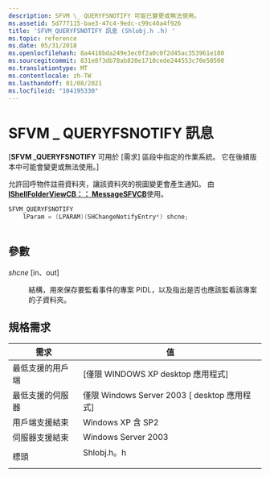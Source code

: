 ```yaml
---
description: SFVM \_ QUERYFSNOTIFY 可能已變更或無法使用。
ms.assetid: 5d777115-bae3-47c4-9edc-c99c40a4f926
title: 'SFVM_QUERYFSNOTIFY 訊息 (Shlobj.h .h) '
ms.topic: reference
ms.date: 05/31/2018
ms.openlocfilehash: 8a4416bda249e3ec0f2a0c0f2d45ac353961e180
ms.sourcegitcommit: 831e8f3db78ab820e1710cede244553c70e50500
ms.translationtype: MT
ms.contentlocale: zh-TW
ms.lasthandoff: 01/08/2021
ms.locfileid: "104195330"
---
```

# <a name="sfvm_queryfsnotify-message"></a>SFVM \_ QUERYFSNOTIFY 訊息

\[**SFVM \_QUERYFSNOTIFY** 可用於 [需求] 區段中指定的作業系統。 它在後續版本中可能會變更或無法使用。\]

允許回呼物件註冊資料夾，讓該資料夾的視圖變更會產生通知。 由 [**IShellFolderViewCB：： MessageSFVCB**](/windows/win32/api/shlobj_core/nf-shlobj_core-ishellfolderviewcb-messagesfvcb)使用。


```C++
SFVM_QUERYFSNOTIFY 
    lParam = (LPARAM)(SHChangeNotifyEntry*) shcne;
            
```



## <a name="parameters"></a>參數

<dl> <dt>

*shcne* \[in、out\]
</dt> <dd>

結構，用來保存要監看事件的專案 PIDL，以及指出是否也應該監看該專案的子資料夾。

</dd> </dl>

## <a name="requirements"></a>規格需求



| 需求 | 值 |
|-------------------------------------|-------------------------------------------------------------------------------------|
| 最低支援的用戶端<br/> | \[僅限 WINDOWS XP desktop 應用程式\]<br/>                                         |
| 最低支援的伺服器<br/> | 僅限 Windows Server 2003 \[ desktop 應用程式\]<br/>                                |
| 用戶端支援結束<br/>    | Windows XP 含 SP2<br/>                                                      |
| 伺服器支援結束<br/>    | Windows Server 2003<br/>                                                      |
| 標頭<br/>                   | <dl> <dt>Shlobj.h。h</dt> </dl> |



 

 
